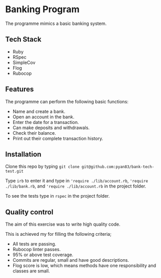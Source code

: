 # Banking Program
The programme mimics a basic banking system.

## Tech Stack
- Ruby
- RSpec
- SimpleCov
- Flog
- Rubocop

## Features
The programme can perform the following basic functions:

- Name and create a bank.
- Open an account in the bank.
- Enter the date for a transaction.
- Can make deposits and withdrawals.
- Check their balance.
- Print out their complete transaction history.

## Installation
Clone this repo by typing
`git clone git@github.com:pyan83/bank-tech-test.git`

Type `irb` to enter it and type in `'require ./lib/account.rb`,  `'require ./lib/bank.rb`, and `'require ./lib/account.rb` in the project folder.

To see the tests type in `rspec` in the project folder.

## Quality control
The aim of this exercise was to write high quality code.

This is achieved my for filling the following criteria;
- All tests are passing.
- Rubocop linter passes.
- 95% or above test coverage.
- Commits are regular, small and have good descriptions.
- Flog score is low, which means methods have one responsibility and classes are small.
